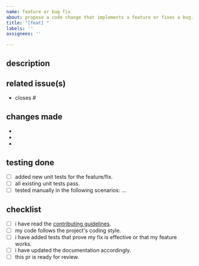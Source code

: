 ```yaml
---
name: feature or bug fix
about: propose a code change that implements a feature or fixes a bug.
title: "[feat] "
labels: ''
assignees: ''

---
```


## description

<!-- a brief description of the purpose of this pull request. what does it do and why is it needed? -->

## related issue(s)

<!-- link to the primary issue this pr is addressing. ex: closes #123 -->

- closes #

## changes made

<!-- a clear, itemized list of the technical changes you've made. -->

-
-
-

## testing done

<!-- describe the testing you have performed to ensure your changes are effective and do not introduce regressions. -->

- [ ] added new unit tests for the feature/fix.
- [ ] all existing unit tests pass.
- [ ] tested manually in the following scenarios: ...

## checklist

- [ ] i have read the [contributing guidelines](/.github/CONTRIBUTING.md).
- [ ] my code follows the project's coding style.
- [ ] i have added tests that prove my fix is effective or that my feature works.
- [ ] i have updated the documentation accordingly.
- [ ] this pr is ready for review.